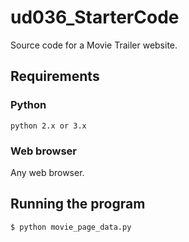 # ud036_StarterCode
Source code for a Movie Trailer website.

## Requirements

### Python
`python 2.x or 3.x`
### Web browser
Any web browser.

## Running the program
```shell
$ python movie_page_data.py
```
